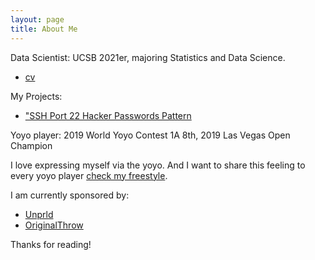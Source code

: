```yaml
---
layout: page
title: About Me
---
```

<p class="message">
  Data Scientist: UCSB 2021er, majoring Statistics and Data Science. 
</p>

* [cv](https://github.com/44Shu/shuyun/blob/gh-pages/Shuyun%20Tang%20resume%206.6.pdf)

My Projects:
* ["SSH Port 22 Hacker Passwords Pattern](https://github.com/44Shu/ssh-readme)

<p class="message">
  Yoyo player: 2019 World Yoyo Contest 1A 8th, 2019 Las Vegas Open Champion
</p>

I love expressing myself via the yoyo. And I want to share this feeling to every yoyo player [check my freestyle](https://www.youtube.com/watch?v=3pSrGVuDfRk).

I am currently sponsored by:

* [Unprld](http://www.unprld.com/)
* [OriginalThrow](https://shop.yoyoexpert.com/collections/original-throw)


Thanks for reading!
